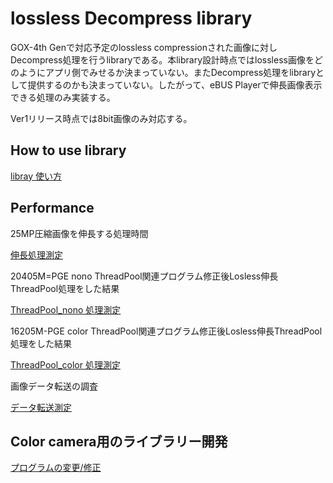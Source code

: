 # lossless Decompress library

GOX-4th Genで対応予定のlossless compressionされた画像に対しDecompress処理を行うlibraryである。本library設計時点ではlossless画像をどのようにアプリ側でみせるか決まっていない。またDecompress処理をlibraryとして提供するのかも決まっていない。したがって、eBUS Playerで伸長画像表示できる処理のみ実装する。

Ver1リリース時点では8bit画像のみ対応する。



## How to use library

[libray 使い方](./docs/usage.md)

## Performance

25MP圧縮画像を伸長する処理時間

[伸長処理測定](./docs/performance_decompress.md)  

20405M=PGE nono ThreadPool関連プログラム修正後Losless伸長ThreadPool処理をした結果

[ThreadPool_nono 処理測定](./docs/performance_threadpool_mono.md) 


16205M-PGE color ThreadPool関連プログラム修正後Losless伸長ThreadPool処理をした結果

[ThreadPool_color 処理測定](./docs/performance_threadpool_color.md) 

画像データ転送の調査

[データ転送測定](./docs/data_transfer.md)

## Color camera用のライブラリー開発

[プログラムの変更/修正](./docs/program_update.md) 

